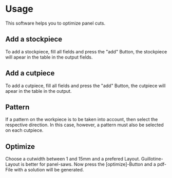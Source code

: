 # Usage

This software helps you to optimize panel cuts.

## Add a stockpiece

To add a stockpiece, fill all fields and press the "add" Button, the stockpiece will apear in the table 
in the output fields.

## Add a cutpiece

To add a cutpiece, fill all fields and press the "add" Button, the cutpiece will apear in the table in the 
output.

## Pattern

If a pattern on the workpiece is to be taken into account, then select the respective direction.
In this case, however, a pattern must also be selected on each cutpiece. 

## Optimize

Choose a cutwidth between 1 and 15mm and a prefered Layout.
Guillotine-Layout is better for panel-saws.
Now press the [optimize]-Button and a pdf-File with a solution will be generated.
